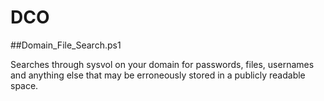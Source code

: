 # DCO

##Domain_File_Search.ps1

Searches through sysvol on your domain for passwords, files, usernames and anything else that may be erroneously stored in a publicly readable space.
